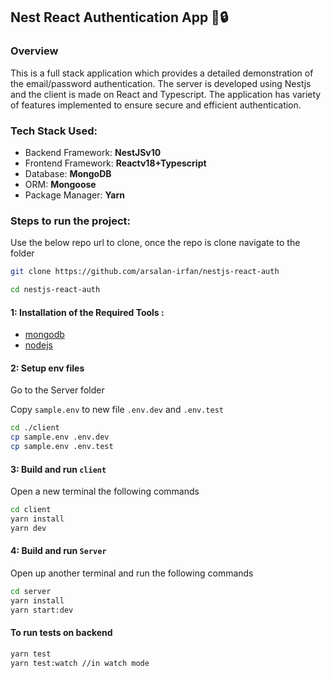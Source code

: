 ## Nest React Authentication App 🔑🔒

### Overview

This is a full stack application which provides a detailed demonstration of the email/password authentication. The server is developed using Nestjs and the client is made on React and Typescript. The application has variety of features implemented to ensure secure and efficient authentication.

### Tech Stack Used:

- Backend Framework: **NestJSv10**
- Frontend Framework: **Reactv18+Typescript**
- Database: **MongoDB**
- ORM: **Mongoose**
- Package Manager: **Yarn**

### Steps to run the project:

Use the below repo url to clone, once the repo is clone navigate to the folder

```sh
git clone https://github.com/arsalan-irfan/nestjs-react-auth

cd nestjs-react-auth
```

#### 1: Installation of the Required Tools :

- [mongodb](https://www.mongodb.com/docs/manual/installation/)
- [nodejs](https://nodejs.org)

#### 2: Setup env files

Go to the Server folder

Copy `sample.env` to new file `.env.dev` and `.env.test`

```sh
cd ./client
cp sample.env .env.dev
cp sample.env .env.test
```

#### 3: Build and run `client`

Open a new terminal the following commands

```sh
cd client
yarn install
yarn dev
```

#### 4: Build and run `Server`

Open up another terminal and run the following commands

```sh
cd server
yarn install
yarn start:dev
```

#### To run tests on backend

```sh
yarn test
yarn test:watch //in watch mode
```
